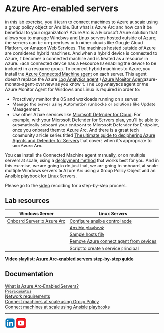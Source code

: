 # Azure Arc-enabled servers

In this lab exercise, you'll learn to connect machines to Azure at scale using a group policy object or Ansible. But what is Azure Arc and how can it be beneficial to your organization? Azure Arc is a Microsoft Azure solution that allows you to manage Windows and Linux servers hosted outside of Azure; the servers can be on-premises or in other clouds like Google Cloud Platform, or Amazon Web Services. The machines hosted outside of Azure are considered hybrid machines. And when a hybrid device is connected to Azure, it becomes a connected machine and is treated as a resource in Azure. Each connected device has a Resource ID enabling the device to be included in a resource group.
To connect hybrid machines to Azure, you install the [Azure Connected Machine agent](https://learn.microsoft.com/en-us/azure/azure-arc/servers/agent-overview) on each server. This agent doesn't replace the Azure [Log Analytics agent](https://learn.microsoft.com/en-us/azure/azure-monitor/agents/log-analytics-agent) / [Azure Monitor Agent](https://learn.microsoft.com/en-us/azure/azure-monitor/agents/)azure-monitor-agent-overview as you know it. The Log Analytics agent or the Azure Monitor Agent for Windows and Linux is required in order to:

- Proactively monitor the OS and workloads running on a server.
- Manage the server using Automation runbooks or solutions like Update Management.
- Use other Azure services like [Microsoft Defender for Cloud](https://learn.microsoft.com/en-us/azure/security-center/security-center-introduction). For example, with your Microsoft Defender for Servers plan, you'll be able to automatically onboard your endpoint to Microsoft Defender for Endpoint, once you onboard them to Azure Arc. And there is a great tech community article series titled [The ultimate guide to deciphering Azure Agents and Defender for Servers](https://techcommunity.microsoft.com/t5/fasttrack-for-azure/the-ultimate-guide-to-deciphering-azure-agents-defender-for/ba-p/4110383) that covers when it's appropriate to use Azure Arc.

You can install the Connected Machine agent manually, or on multiple servers at scale, using a [deployment method](https://learn.microsoft.com/en-us/azure/azure-arc/servers/deployment-options) that works best for you.
And in this exercise, we are going to do just that, we are going to onboard, at scale multiple Windows servers to Azure Arc using a Group Policy Object and an Ansible playbook for Linux Servers.

Please go to the [video](https://www.youtube.com/playlist?list=PLDI76x8X-DfY7qkJGn1iob52F2Nh0mO5t) recording for a step-by-step process.

## Lab resources

| Windows Server | Linux Servers |
| ------------- | ------------- |
| [Onboard Server to Azure Arc](/AzureArc/Windows/New-AzLabArcServer.ps1) | [Configure ansible control node](/AzureArc/Linux/Ansible/config_control_node.sh) |
|  | [Ansible playbook](/AzureArc/Linux/Ansible/config_azurearc.yml) |
|  | [Sample hosts file](/AzureArc/Linux/Ansible/hosts) |
|  | [Remove Azure connect agent from devices](/AzureArc/Linux/Ansible/remove_azurearc.yml) |
|  | [Script to create a service principal](/AzureArc/Linux/PSScripts/create_service_principal.ps1) |

**Video playlist: [Azure Arc-enabled servers step-by-step guide](https://www.youtube.com/playlist?list=PLDI76x8X-DfY7qkJGn1iob52F2Nh0mO5t)**  

## Documentation

[What is Azure Arc-Enabled Servers?](https://learn.microsoft.com/en-us/azure/azure-arc/servers/overview)  
[Prerequisites](https://learn.microsoft.com/en-us/azure/azure-arc/servers/prerequisites)  
[Network requirements](https://learn.microsoft.com/en-us/azure/azure-arc/servers/prerequisites)  
[Connect machines at scale using Group Policy](https://learn.microsoft.com/en-us/azure/azure-arc/servers/onboard-group-policy-powershell)  
[Connect machines at scale using Ansible playbooks](https://learn.microsoft.com/en-us/azure/azure-arc/servers/onboard-ansible-playbooks)

---

[![LinkeIn](./AzureArc/Images//LinkeIn.png)](https://www.linkedin.com/in/c-lessi/)
[![YouTube](./AzureArc/Images/YouTube.png)](https://www.youtube.com/playlist?list=PLDI76x8X-DfY7qkJGn1iob52F2Nh0mO5t)
